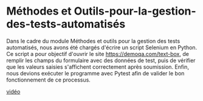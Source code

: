 # Méthodes et Outils-pour-la-gestion-des-tests-automatisés

Dans le cadre du module Méthodes et outils pour la gestion des tests automatisés, nous avons été chargés d'écrire un script Selenium en Python. Ce script a pour objectif d'ouvrir le site https://demoqa.com/text-box, de remplir les champs du formulaire avec des données de test, puis de vérifier que les valeurs saisies s'affichent correctement après soumission. Enfin, nous devions exécuter le programme avec Pytest afin de valider le bon fonctionnement de ce processus.
 

[vidéo](https://s4.ezgif.com/tmp/ezgif-4-655ca44e79.gif)
